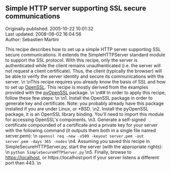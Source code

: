 ## Simple HTTP server supporting SSL secure communications  
Originally published: 2005-10-22 10:01:32  
Last updated: 2008-08-02 16:04:56  
Author: Sebastien Martini  
  
This recipe describes how to set up a simple HTTP server supporting SSL secure communications. It extends the SimpleHTTPServer standard module to support the SSL protocol. With this recipe, only the server is authenticated while the client remains unauthenticated (i.e. the server will not request a client certificate). Thus, the client (typically the browser) will be able to verify the server identity and secure its communications with the server.\n\nThis recipe requires you already know the basis of SSL and how to set up [OpenSSL](http://www.openssl.org). This recipe is mostly derived from the examples provided with the [pyOpenSSL](http://pyopenssl.sourceforge.net) package.\n\n## In order to apply this recipe, follow these few steps:\n\n1. Install the OpenSSL package in order to generate key and certificate. Note: you probably already have this package installed if you are under Linux, or *BSD.\n2. Install the pyOpenSSL package, it is an OpenSSL library binding. You'll need to import this module for accessing OpenSSL's components.\n3. Generate a self-signed certificate compounded of a certificate and a private key for your server with the following command (it outputs them both in a single file named server.pem):\n    `openssl req -new -x509 -keyout server.pem -out server.pem -days 365 -nodes`\n4. Assuming you saved this recipe in SimpleSecureHTTPServer.py, start the server (with the appropriate rights):\n    `python SimpleSecureHTTPServer.py`\n5. Finally, browse to [https://localhost](https://localhost), or https://localhost:port if your server listens a different port than 443.\n